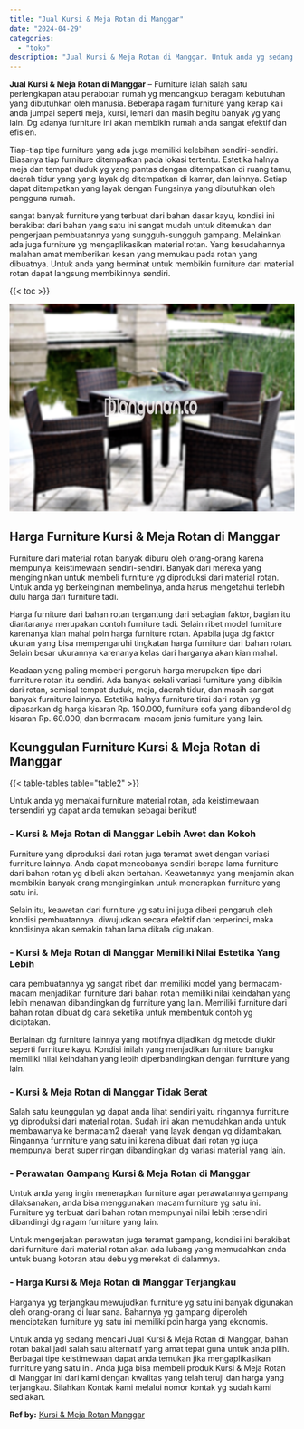 ```yaml
---
title: "Jual Kursi & Meja Rotan di Manggar"
date: "2024-04-29"
categories: 
  - "toko"
description: "Jual Kursi & Meja Rotan di Manggar. Untuk anda yg sedang mencari Jual Kursi & Meja Rotan di Manggar, bahan rotan bakal jadi salah satu alternatif yang amat t..."
---
```


**Jual Kursi & Meja Rotan di Manggar** – Furniture ialah salah satu perlengkapan atau perabotan rumah yg mencangkup beragam kebutuhan yang dibutuhkan oleh manusia. Beberapa ragam furniture yang kerap kali anda jumpai seperti meja, kursi, lemari dan masih begitu banyak yg yang lain. Dg adanya furniture ini akan membikin rumah anda sangat efektif dan efisien.

Tiap-tiap tipe furniture yang ada juga memiliki kelebihan sendiri-sendiri. Biasanya tiap furniture ditempatkan pada lokasi tertentu. Estetika halnya meja dan tempat duduk yg yang pantas dengan ditempatkan di ruang tamu, daerah tidur yang yang layak dg ditempatkan di kamar, dan lainnya. Setiap dapat ditempatkan yang layak dengan Fungsinya yang dibutuhkan oleh pengguna rumah.

sangat banyak furniture yang terbuat dari bahan dasar kayu, kondisi ini berakibat dari bahan yang satu ini sangat mudah untuk ditemukan dan pengerjaan pembuatannya yang sungguh-sungguh gampang. Melainkan ada juga furniture yg mengaplikasikan material rotan. Yang kesudahannya malahan amat memberikan kesan yang memukau pada rotan yang dibuatnya. Untuk anda yang berminat untuk membikin furniture dari material rotan dapat langsung membikinnya sendiri.

{{< toc >}}

![Jual Kursi & Meja Rotan di Manggar](/images/kursi-meja-rotan-murah22.png)

## Harga Furniture Kursi & Meja Rotan di Manggar

Furniture dari material rotan banyak diburu oleh orang-orang karena mempunyai keistimewaan sendiri-sendiri. Banyak dari mereka yang menginginkan untuk membeli furniture yg diproduksi dari material rotan. Untuk anda yg berkeinginan membelinya, anda harus mengetahui terlebih dulu harga dari furniture tadi.

Harga furniture dari bahan rotan tergantung dari sebagian faktor, bagian itu diantaranya merupakan contoh furniture tadi. Selain ribet model furniture karenanya kian mahal poin harga furniture rotan. Apabila juga dg faktor ukuran yang bisa mempengaruhi tingkatan harga furniture dari bahan rotan. Selain besar ukurannya karenanya kelas dari harganya akan kian mahal.

Keadaan yang paling memberi pengaruh harga merupakan tipe dari furniture rotan itu sendiri. Ada banyak sekali variasi furniture yang dibikin dari rotan, semisal tempat duduk, meja, daerah tidur, dan masih sangat banyak furniture lainnya. Estetika halnya furniture tirai dari rotan yg dipasarkan dg harga kisaran Rp. 150.000, furniture sofa yang dibanderol dg kisaran Rp. 60.000, dan bermacam-macam jenis furniture yang lain.

## Keunggulan Furniture Kursi & Meja Rotan di Manggar

{{< table-tables table="table2" >}}

Untuk anda yg memakai furniture material rotan, ada keistimewaan tersendiri yg dapat anda temukan sebagai berikut!

### \- Kursi & Meja Rotan di Manggar Lebih Awet dan Kokoh

Furniture yang diproduksi dari rotan juga teramat awet dengan variasi furniture lainnya. Anda dapat mencobanya sendiri berapa lama furniture dari bahan rotan yg dibeli akan bertahan. Keawetannya yang menjamin akan membikin banyak orang menginginkan untuk menerapkan furniture yang satu ini.

Selain itu, keawetan dari furniture yg satu ini juga diberi pengaruh oleh kondisi pembuatannya. diwujudkan secara efektif dan terperinci, maka kondisinya akan semakin tahan lama dikala digunakan.

### \- Kursi & Meja Rotan di Manggar Memiliki Nilai Estetika Yang Lebih

cara pembuatannya yg sangat ribet dan memiliki model yang bermacam-macam menjadikan furniture dari bahan rotan memiliki nilai keindahan yang lebih menawan dibandingkan dg furniture yang lain. Memiliki furniture dari bahan rotan dibuat dg cara seketika untuk membentuk contoh yg diciptakan.

Berlainan dg furniture lainnya yang motifnya dijadikan dg metode diukir seperti furniture kayu. Kondisi inilah yang menjadikan furniture bangku memiliki nilai keindahan yang lebih diperbandingkan dengan furniture yang lain.

### \- Kursi & Meja Rotan di Manggar Tidak Berat

Salah satu keunggulan yg dapat anda lihat sendiri yaitu ringannya furniture yg diproduksi dari material rotan. Sudah ini akan memudahkan anda untuk membawanya ke bermacam2 daerah yang layak dengan yg didambakan. Ringannya funrniture yang satu ini karena dibuat dari rotan yg juga mempunyai berat super ringan dibandingkan dg variasi material yang lain.

### \- Perawatan Gampang Kursi & Meja Rotan di Manggar

Untuk anda yang ingin menerapkan furniture agar perawatannya gampang dilaksanakan, anda bisa menggunakan macam furniture yg satu ini. Furniture yg terbuat dari bahan rotan mempunyai nilai lebih tersendiri dibandingi dg ragam furniture yang lain.

Untuk mengerjakan perawatan juga teramat gampang, kondisi ini berakibat dari furniture dari material rotan akan ada lubang yang memudahkan anda untuk buang kotoran atau debu yg merekat di dalamnya.

### \- Harga Kursi & Meja Rotan di Manggar Terjangkau

Harganya yg terjangkau mewujudkan furniture yg satu ini banyak digunakan oleh orang-orang di luar sana. Bahannya yg gampang diperoleh menciptakan furniture yg satu ini memiliki poin harga yang ekonomis.

Untuk anda yg sedang mencari Jual Kursi & Meja Rotan di Manggar, bahan rotan bakal jadi salah satu alternatif yang amat tepat guna untuk anda pilih. Berbagai tipe keistimewaan dapat anda temukan jika mengaplikasikan furniture yang satu ini. Anda juga bisa membeli produk Kursi & Meja Rotan di Manggar ini dari kami dengan kwalitas yang telah teruji dan harga yang terjangkau. Silahkan Kontak kami melalui nomor kontak yg sudah kami sediakan.

**Ref by:** [Kursi & Meja Rotan Manggar](https://id.wikipedia.org/wiki/Kursi)
